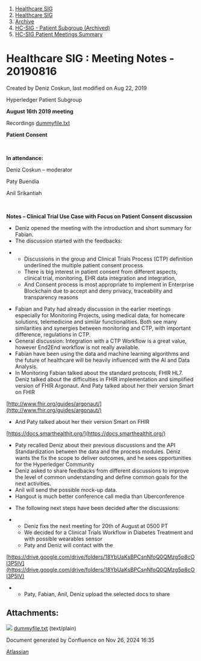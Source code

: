 1. [Healthcare SIG](index.html)
2. [Healthcare SIG](Healthcare-SIG_20545573.html)
3. [Archive](Archive_20562091.html)
4. [HC-SIG - Patient Subgroup (Archived)](20545765.html)
5. [HC-SIG Patient Meetings Summary](HC-SIG-Patient-Meetings-Summary_20562198.html)

# Healthcare SIG : Meeting Notes - 20190816

Created by Deniz Coskun, last modified on Aug 22, 2019

Hyperledger Patient Subgroup

**August 16th 2019 meeting**

Recordings [dummyfile.txt](#)

**Patient Consent**

 

**In attendance:**

Deniz Coskun – moderator

Paty Buendia

Anil Srikantiah

 

**Notes – Clinical Trial Use Case with Focus on Patient Consent discussion**

- Deniz opened the meeting with the introduction and short summary for Fabian.
- The discussion started with the feedbacks:

<!--THE END-->

- - Discussions in the group and Clinical Trials Process (CTP) definition underlined the multiple patient consent process
  - There is big interest in patient consent from different aspects, clinical trial, monitoring, EHR data integration and integration,
  - And Consent process is most appropriate to implement in Enterprise Blockchain due to accept and deny privacy, traceability and transparency reasons

<!--THE END-->

- Fabian and Paty had already discussion in the earlier meetings especially for Monitoring Projects, using medical data, for homecare solutions, telemedicine and similar functionalities. Both see many similarities and synergies between monitoring and CTP, with important difference, regulations in CTP.
- General discussion: Integration with a CTP Workflow is a great value, however End2End workflow is not really available.
- Fabian have been using the data and machine learning algorithms and the future of healthcare will be heavily influenced with the AI and Data Analysis.
- In Monitoring Fabian talked about the standard protocols, FHIR HL7. Deniz talked about the difficulties in FHIR implementation and simplified version of FHIR Argonaut. And Paty talked about her their version Smart on FHIR

[http://www.fhir.org/guides/argonaut/](http://www.fhir.org/guides/argonaut/)

- And Paty talked about her their version Smart on FHIR

[https://docs.smarthealthit.org/](https://docs.smarthealthit.org/)

- Paty recalled Deniz about their previous discussions and the API Standardization between the data and the process modules. Deniz wants the fix the scope to deliver outcomes, and he sees opportunities for the Hyperledger Community
- Deniz asked to share feedbacks from different discussions to improve the level of common understanding and define common goals for the next activities.
- Anil will send the possible mock-up data.
- Hangout is much better conference call media than Uberconference

<!--THE END-->

- The following next steps have been decided after the discussions:

<!--THE END-->

- - Deniz fixs the next meeting for 20th of August at 0500 PT
  - We decided for a Clinical Trials Workflow in Diabetes Treatment and with possible wearables sensor
  - Paty and Deniz will contact with the

[https://drive.google.com/drive/folders/18YbUaKsBPCsnNfoQ0QMzg5p8cOl3P5IV](https://drive.google.com/drive/folders/18YbUaKsBPCsnNfoQ0QMzg5p8cOl3P5IV)

- - Paty, Fabian, Anil, Deniz upload the selected docs to share

## Attachments:

![](images/icons/bullet_blue.gif) [dummyfile.txt](attachments/20552750/20562629.txt) (text/plain)

Document generated by Confluence on Nov 26, 2024 16:35

[Atlassian](http://www.atlassian.com/)
